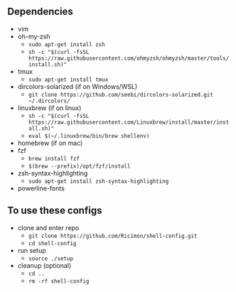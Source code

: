 ## Dependencies
- vim
- oh-my-zsh
	- `sudo apt-get install zsh`
	- `sh -c "$(curl -fsSL https://raw.githubusercontent.com/ohmyzsh/ohmyzsh/master/tools/install.sh)"`
- tmux
	- `sudo apt-get install tmux`
- dircolors-solarized (if on Windows/WSL)
	- `git clone https://github.com/seebi/dircolors-solarized.git ~/.dircolors/`
- linuxbrew (if on linux)
	- `sh -c "$(curl -fsSL https://raw.githubusercontent.com/Linuxbrew/install/master/install.sh)"`
	- `eval $(~/.linuxbrew/bin/brew shellenv)`
- homebrew (if on mac)
- fzf
	- `brew install fzf`
	- `$(brew --prefix)/opt/fzf/install`
- zsh-syntax-highlighting
	- `sudo apt-get install zsh-syntax-highlighting`
- powerline-fonts

## To use these configs
- clone and enter repo
	- `git clone https://github.com/Ricimon/shell-config.git`
	- `cd shell-config`
- run setup
	- `source ./setup`
- cleanup (optional)
	- `cd ..`
	- `rm -rf shell-config`
